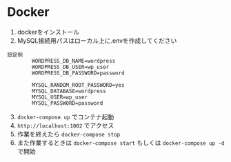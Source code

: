 
# Docker
1. dockerをインストール
2. MySQL接続用パスはローカル上に.envを作成してください

```
設定例
        WORDPRESS_DB_NAME=wordpress
        WORDPRESS_DB_USER=wp_user
        WORDPRESS_DB_PASSWORD=password

        MYSQL_RANDOM_ROOT_PASSWORD=yes
        MYSQL_DATABASE=wordpress
        MYSQL_USER=wp_user
        MYSQL_PASSWORD=password
```

3. `docker-compose up` でコンテナ起動
4. `http://localhost:1002` でアクセス
5. 作業を終えたら `docker-compose stop` 
6. また作業するときは `docker-compose start` もしくは `docker-compose up -d` で開始